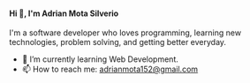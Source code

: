 #### Hi 👋, I'm Adrian Mota Silverio

I'm a software developer who loves programming, learning new technologies, problem solving, and getting better everyday.

- 🌱 I’m currently learning Web Development.
- 📫 How to reach me: adrianmota152@gmail.com
